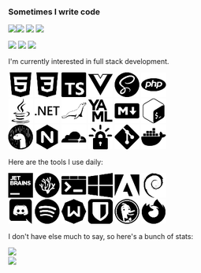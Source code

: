 ### Sometimes I write code
[![](https://hit.yhype.me/github/profile?user_id=34699884)![](https://komarev.com/ghpvc/?username=encode42&style=flat-square)](https://github.com/Encode42) [![](https://img.shields.io/badge/-Ko--fi-ff5e5b?logo=ko-fi&logoColor=white&style=flat-square)](https://ko-fi.com/encode42) [![](https://img.shields.io/badge/-PayPal-00457c?logo=paypal&style=flat-square)](https://paypal.me/Encode42)

[![](https://img.shields.io/discord/646517284453613578?color=7289da&labelColor=7289da&label=​&logo=discord&logoColor=white&style=flat-square)](https://encode42.dev/support) [![](https://img.shields.io/badge/-YouTube-ff0000?logo=youtube&style=flat-square)](https://youtube.com/Encode42) [![](https://img.shields.io/badge/-Steam-000000?logo=steam&style=flat-square)](https://steamcommunity.com/id/Encode42)

I'm currently interested in full stack development.

<img src="50/html.webp"> <img src="50/css.webp"> <img src="50/typescript.webp"> <img src="50/vue.webp"> <img src="50/sass.webp"> <img src="50/php.webp">  
 <img src="50/java.webp"> <img src="50/dotnet.webp"> <img src="50/mariadb.webp"> <img src="50/yaml.webp"> <img src="50/markdown.webp"> <img src="50/bash.webp">   
<img src="50/deno.webp"> <img src="50/nginx.webp"> <img src="50/cloudflare.webp"> <img src="50/letsencrypt.webp"> <img src="50/git.webp"> <img src="50/docker.webp">

<!--
WIP
I also contribute to the Minecraft community.

<img src="50/craftlight.webp"> <img src="50/bukkit.webp"> <img src="50/purpur.webp"> <img src="50/adventure.webp"> <img src="50/cloud.webp"> <img src="50/bstats.webp">
-->
Here are the tools I use daily:

<img src="50/jetbrains.webp"> <img src="50/vscodium.webp"> <img src="50/windowsterminal.webp"> <img src="50/windows.webp"> <img src="50/adobe.webp"> <img src="50/debian.webp">  
<img src="50/discord.webp"> <img src="50/spotify.webp"> <img src="50/windscribe.webp"> <img src="50/bitwarden.webp"> <img src="50/duckduckgo.webp"> <img src="50/firefox.webp">

I don't have else much to say, so here's a bunch of stats: 

![](https://metrics.lecoq.io/Encode42?template=terminal&repositories.forks=true&base.community=0&base.metadata=0&lines=1&followup=1&traffic=1&config.timezone=America%2FNew_York)  
![](https://metrics.lecoq.io/Encode42?template=classic&repositories.forks=true&base.header=0&base.activity=0&base.community=0&base.repositories=0&base.metadata=0&languages=1&achievements=1&notable=1&languages.limit=5&languages.colors=github&languages.threshold=0%25&achievements.threshold=C&achievements.secrets=true&achievements.limit=3&config.timezone=America%2FNew_York)